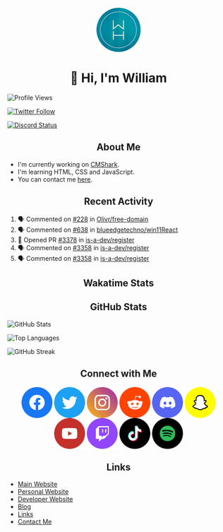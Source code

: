 <p align="center"><img src="https://github.com/williamdavidharrison/williamdavidharrison/blob/main/assets/logo.png" height="100" width="100"></p>

<h1 align="center">👋 Hi, I'm William</h1>

![Profile Views](https://komarev.com/ghpvc/?username=williamdavidharrison&color=blue&style=for-the-badge)

[![Twitter Follow](https://img.shields.io/twitter/follow/WDHarrison09?color=1DA1F2&logo=twitter&style=for-the-badge)](https://twitter.com/intent/user?screen_name=wdharrison09)

[![Discord Status](https://dcbadge.vercel.app/api/shield/853158265466257448?theme=discord-inverted)](https://discord.com/users/853158265466257448)

<h2 align="center">About Me</h2>

* I'm currently working on [CMShark](https://github.com/wclarkey/cmshark).
* I'm learning HTML, CSS and JavaScript.
* You can contact me [here](https://contact.williamharrison.me).

<h2 align="center">Recent Activity</h2>

<!--START_SECTION:activity-->
1. 🗣 Commented on [#228](https://github.com/Olivr/free-domain/issues/228) in [Olivr/free-domain](https://github.com/Olivr/free-domain)
2. 🗣 Commented on [#638](https://github.com/blueedgetechno/win11React/issues/638) in [blueedgetechno/win11React](https://github.com/blueedgetechno/win11React)
3. 💪 Opened PR [#3378](https://github.com/is-a-dev/register/pull/3378) in [is-a-dev/register](https://github.com/is-a-dev/register)
4. 🗣 Commented on [#3358](https://github.com/is-a-dev/register/issues/3358) in [is-a-dev/register](https://github.com/is-a-dev/register)
5. 🗣 Commented on [#3358](https://github.com/is-a-dev/register/issues/3358) in [is-a-dev/register](https://github.com/is-a-dev/register)
<!--END_SECTION:activity-->

<h2 align="center">Wakatime Stats</h2>

<!--START_SECTION:waka-->
<!--END_SECTION:waka-->

<h2 align="center">GitHub Stats</h2>

![GitHub Stats](https://github-readme-stats.api.williamharrison.dev/api?username=williamdavidharrison&theme=algolia&show_icons=true&border_radius=8&count_private=true&include_all_commits=true)

![Top Languages](https://github-readme-stats.api.williamharrison.dev/api/top-langs/?username=williamdavidharrison&theme=algolia&layout=compact&border_radius=8)

![GitHub Streak](https://wh-github-readme-streak-stats.herokuapp.com/?user=WilliamDavidHarrison&theme=dark)

<h2 align="center">Connect with Me</h2>

<p align="center">
<a href="https://www.facebook.com/wdharrison09"><img align="center" src="assets/facebook.png" height="70" width="70" /></a>
<a href="https://twitter.com/wdharrison09"><img align="center" src="assets/twitter.png" height="70" width="70" /></a>
<a href="https://www.instagram.com/wdharrison09"><img align="center" src="assets/instagram.png" height="70" width="70" /></a>
<a href="https://www.reddit.com/u/williamdavidharrison"><img align="center" src="assets/reddit.png" height="70" width="70" /></a>
<a href="https://discord.com/users/853158265466257448"><img align="center" src="assets/discord.png" height="70" width="70" /></a>
<a href="https://snapchat.com/add/wdharrison09"><img align="center" src="assets/snapchat.png" height="70" width="70" /></a>
<a href="https://www.youtube.com/channel/UCzHwrpKSSMcnt-srjRqQqjg"><img align="center" src="assets/youtube.png" height="70" width="70" /></a>
<a href="https://www.twitch.tv/wdharrison09"><img align="center" src="assets/twitch.png" height="70" width="70" /></a>
<a href="https://www.tiktok.com/@wdharrison09"><img align="center" src="assets/tiktok.png" height="70" width="70" /></a>
<a href="https://open.spotify.com/user/4kteqc82me1u1vxevzly2azqs"><img align="center" src="assets/spotify.png" height="70" width="70" /></a>
</p>

<h2 align="center">Links</h2>

* [Main Website](https://williamharrison.xyz)
* [Personal Website](https://william.net.au)
* [Developer Website](https://williamharrison.dev)
* [Blog](https://www.williamharrison.blog)
* [Links](https://williamharrison.me)
* [Contact Me](https://contact.williamharrison.me)
